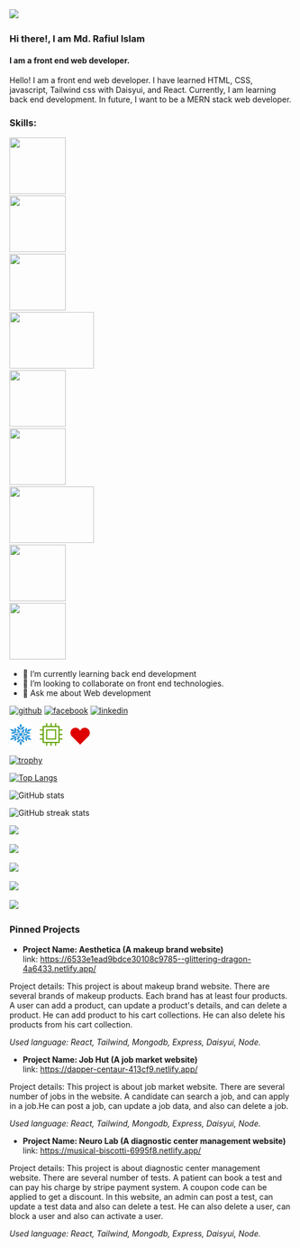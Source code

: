 <img src='https://i.ibb.co/Qfk2Td4/387472877-896215608878737-5159338296201871365-n.jpg' >

### Hi there!, I am Md. Rafiul Islam
#### I am a front end web developer.


Hello! I am a front end web developer. I have learned HTML, CSS, javascript, Tailwind css with Daisyui, and React. Currently, I am learning back end development. In future,  I want to be a MERN stack web developer.

### Skills: <br>
<div style='width: 40%;'>
  <img src='https://cdn.pixabay.com/photo/2017/08/05/11/16/logo-2582748_1280.png' width='100' height='100'  >
<img src='https://cdn.pixabay.com/photo/2017/08/05/11/16/logo-2582747_1280.png' width='100' height='100'  >
<img src='https://cdn.pixabay.com/photo/2015/04/23/17/41/javascript-736400_1280.png' width='100' height='100'  >
<img src='https://cdn.icon-icons.com/icons2/2699/PNG/512/tailwindcss_logo_icon_170649.png' width='150' height='100'  >
<img src='https://brandlogos.net/wp-content/uploads/2021/09/bootstrap-logo-512x512.png' width='100' height='100'  >
<img src='https://cdn.freebiesupply.com/logos/large/2x/react-1-logo-png-transparent.png' width='100' height='100'  >
<img src='https://cdn.pixabay.com/photo/2015/04/23/17/41/node-js-736399_1280.png' width='150' height='100'  >
<img src='https://cdn.icon-icons.com/icons2/2415/PNG/512/mongodb_original_logo_icon_146424.png' width='100' height='100'  >
<img src='https://logos-world.net/wp-content/uploads/2023/06/Express-clothing-retailer-Logo.png' width='100' height='100'  >

</div>

- 🌱 I’m currently learning back end development 
- 👯 I’m looking to collaborate on front end technologies. 
- 💬 Ask me about Web development 


[<img src='https://cdn.jsdelivr.net/npm/simple-icons@3.0.1/icons/github.svg' alt='github' height='40'>](https://github.com/Rafiul23)  [<img src='https://cdn.jsdelivr.net/npm/simple-icons@3.0.1/icons/facebook.svg' alt='facebook' height='40'>](https://www.facebook.com/rafiulislam.shaon.5)  [<img src='https://cdn.jsdelivr.net/npm/simple-icons@3.0.1/icons/linkedin.svg' alt='linkedin' height='40'>](https://www.linkedin.com/in/md-rafiul-islam-645681112//)  

<a href='https://archiveprogram.github.com/'><img src='https://raw.githubusercontent.com/acervenky/animated-github-badges/master/assets/acbadge.gif' width='40' height='40'></a> <a href='https://docs.github.com/en/developers'><img src='https://raw.githubusercontent.com/acervenky/animated-github-badges/master/assets/devbadge.gif' width='40' height='40'></a> <a href='https://docs.github.com/en/github/supporting-the-open-source-community-with-github-sponsors'><img src='https://raw.githubusercontent.com/acervenky/animated-github-badges/master/assets/sponsorbadge.gif' width='35' height='35'></a> 

[![trophy](https://github-profile-trophy.vercel.app/?username=Rafiul23)](https://github.com/ryo-ma/github-profile-trophy)

[![Top Langs](https://github-readme-stats.vercel.app/api/top-langs/?username=Rafiul23)](https://github.com/anuraghazra/github-readme-stats)

![GitHub stats](https://github-readme-stats.vercel.app/api?username=Rafiul23&show_icons=true)  

![GitHub streak stats](https://streak-stats.demolab.com/?user=Rafiul23)  

![](http://github-profile-summary-cards.vercel.app/api/cards/profile-details?username=Rafiul23&theme=default)

![](http://github-profile-summary-cards.vercel.app/api/cards/repos-per-language?username=Rafiul23&theme=default)

![](http://github-profile-summary-cards.vercel.app/api/cards/most-commit-language?username=Rafiul23&theme=default)

![](http://github-profile-summary-cards.vercel.app/api/cards/stats?username=Rafiul23&theme=default)

![](http://github-profile-summary-cards.vercel.app/api/cards/productive-time?username=Rafiul23&theme=default&utcOffset=8)


### Pinned Projects

- **Project Name: Aesthetica (A makeup brand website)** <br/> 
link: https://6533e1ead9bdce30108c9785--glittering-dragon-4a6433.netlify.app/  <br>
<p>
Project details: This project is about makeup brand website. There are several brands of makeup products. Each brand has at least four products. A user can add a product, can update a product's details, and can delete a product. He can add product to his cart collections. He can also delete his products from his cart collection. </p>

<p>
 <em> Used language: React, Tailwind, Mongodb, Express, Daisyui, Node.</em>
</p>

- **Project Name: Job Hut (A job market website)** <br/>
link: https://dapper-centaur-413cf9.netlify.app/  <br>
<p>
Project details: This project is about job market website. There are several number of jobs in the website. A candidate can search a job, and can apply in a job.He can post a job, can update a job data, and also can delete a job. </p>

<p>
 <em> Used language: React, Tailwind, Mongodb, Express, Daisyui, Node.</em>
</p>

- **Project Name: Neuro Lab (A diagnostic center management website)** <br/>
link: https://musical-biscotti-6995f8.netlify.app/  <br>
<p>
Project details: This project is about diagnostic center management website. There are several number of tests. A patient can book a test and can pay his charge by stripe payment system. A coupon code can be applied to get a discount. In this website, an admin can post a test, can update a test data and also can delete a test. He can also delete a user, can block a user and also can activate a user.  </p>

<p>
 <em> Used language: React, Tailwind, Mongodb, Express, Daisyui, Node.</em>
</p>




